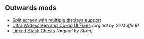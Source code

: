 ## Outwards mods

* [Split screen with multiple displays support](src/CoopMultiDisplay/README.md)
* [Ultra Widescreen and Co-op UI Fixes](src/OutwardMod-CoopUIScaler/README.md) _(orginal by SirMuffin9)_
* [Linked Stash Chests](src/LinkedStashChests/README.md) _(orginal by Stian)_
